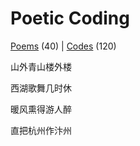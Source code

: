 # Poetic Coding
[Poems](http://shycook.com) (40) | [Codes](https://github.com/listree) (120) 
 
山外青山楼外楼

西湖歌舞几时休

暖风熏得游人醉

直把杭州作汴州
